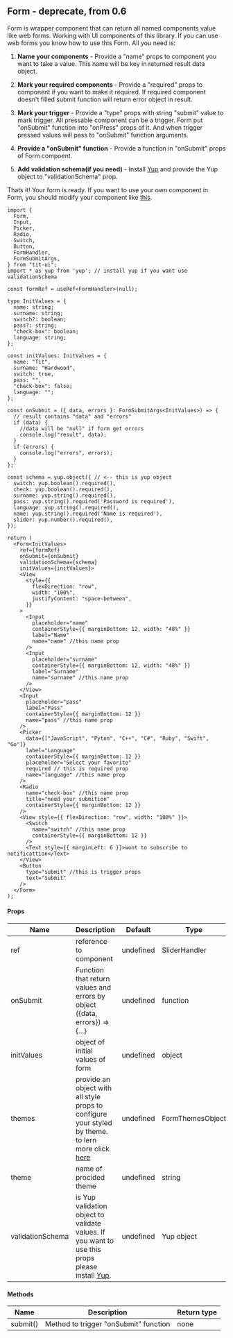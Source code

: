 ## Form - deprecate, from 0.6

Form is wrapper component that can return all named components value like web forms. Working with UI components of this library. If you can use web forms you know how to use this Form. All you need is:

1. **Name your components** - Provide a "name" props to component you want to take a value. This name will be key in returned result data object.

2. **Mark your required components** - Provide a "required" props to component if you want to make it required. If required component doesn't filled submit function will return error object in result.

3. **Mark your trigger** - Provide a "type" props with string "submit" value to mark trigger. All pressable component can be a trigger. Form put "onSubmit" function into "onPress" props of it. And when trigger pressed values will pass to "onSubmit" function arguments.

4. **Provide a "onSubmit" function** - Provide a function in "onSubmit" props of Form compoent.

5. **Add validation schema(if you need)** - Install [Yup](https://github.com/jquense/yup#getting-started) and provide the Yup object to "validationSchema" prop.

Thats it! Your form is ready. If you want to use your own component in Form, you should modify your component like [this](https://ui.tit.dev/custom-form-item).

```tsx
import {
  Form,
  Input,
  Picker,
  Radio,
  Switch,
  Button,
  FormHandler,
  FormSubmitArgs,
} from "tit-ui";
import * as yup from 'yup'; // install yup if you want use validationSchema

const formRef = useRef<FormHandler>(null);

type InitValues = {
  name: string;
  surname: string;
  switch?: boolean;
  pass?: string;
  "check-box": boolean;
  language: string;
};

const initValues: InitValues = {
  name: "Tit",
  surname: "Hardwood",
  switch: true,
  pass: "",
  "check-box": false;
  language: "";
};

const onSubmit = ({ data, errors }: FormSubmitArgs<InitValues>) => {
  // result contains "data" and "errors"
  if (data) {
    //data will be "null" if form get errors
    console.log("result", data);
  }
  if (errors) {
    console.log("errors", errors);
  }
};

const schema = yup.object({ // <-- this is yup object
  switch: yup.boolean().required(),
  check: yup.boolean().required(),
  surname: yup.string().required(),
  pass: yup.string().required('Password is required'),
  language: yup.string().required(),
  name: yup.string().required('Name is required'),
  slider: yup.number().required(),
});

return (
  <Form<InitValues>
    ref={formRef}
    onSubmit={onSubmit}
    validationSchema={schema}
    initValues={initValues}>
    <View
      style={{
        flexDirection: "row",
        width: "100%",
        justifyContent: "space-between",
      }}
    >
      <Input
        placeholder="name"
        containerStyle={{ marginBottom: 12, width: "48%" }}
        label="Name"
        name="name" //this name prop
      />
      <Input
        placeholder="surname"
        containerStyle={{ marginBottom: 12, width: "48%" }}
        label="Surname"
        name="surname" //this name prop
      />
    </View>
    <Input
      placeholder="pass"
      label="Pass"
      containerStyle={{ marginBottom: 12 }}
      name="pass" //this name prop
    />
    <Picker
      data={["JavaScript", "Pyton", "C++", "C#", "Ruby", "Swift", "Go"]}
      label="Language"
      containerStyle={{ marginBottom: 12 }}
      placeholder="Select your favorite"
      required // this is required prop
      name="language" //this name prop
    />
    <Radio
      name="check-box" //this name prop
      title="need your submition"
      containerStyle={{ marginBottom: 12 }}
    />
    <View style={{ flexDirection: "row", width: "100%" }}>
      <Switch
        name="switch" //this name prop
        containerStyle={{ marginBottom: 12 }}
      />
      <Text style={{ marginLeft: 6 }}>wont to subscribe to notificattion</Text>
    </View>
    <Button
      type="submit" //this is trigger props
      text="Submit"
    />
  </Form>
);
```

#### Props

| Name             | Description                                                                                                                                      | Default   | Type             |
| ---------------- | ------------------------------------------------------------------------------------------------------------------------------------------------ | --------- | ---------------- |
| ref              | reference to component                                                                                                                           | undefined | SliderHandler    |
| onSubmit         | Function that return values and errors by object ({data, errors}) => {...}                                                                       | undefined | function         |
| initValues       | object of initial values of form                                                                                                                 | undefined | object           |
| themes           | provide an object with all style props to configure your styled by theme. to lern more click [here](https://ui.tit.dev/themes)                   | undefined | FormThemesObject |
| theme            | name of procided theme                                                                                                                           | undefined | string           |
| validationSchema | is Yup validation object to validate values. If you want to use this props please install [Yup](https://github.com/jquense/yup#getting-started). | undefined | Yup object       |

#### Methods

| Name     | Description                           | Return type |
| -------- | ------------------------------------- | ----------- |
| submit() | Method to trigger "onSubmit" function | none        |
